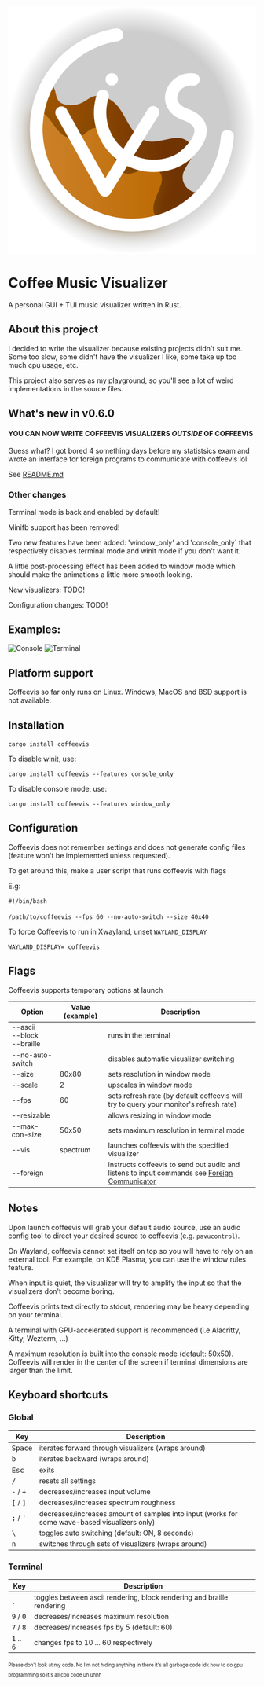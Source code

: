 ![Logo of Coffeevis](./assets/coffeevis_icon.svg)

# Coffee Music Visualizer
A personal GUI + TUI music visualizer written in Rust.

## About this project
I decided to write the visualizer because existing projects didn't suit me.
Some too slow, some didn't have the visualizer I like, some take up too much cpu usage, etc.

This project also serves as my playground, so you'll see a lot of weird implementations in the source files.

## What's new in v0.6.0

#### YOU CAN NOW WRITE COFFEEVIS VISUALIZERS *OUTSIDE* OF COFFEEVIS

Guess what? I got bored 4 something days before my statistsics exam and
wrote an interface for foreign programs to communicate with coffeevis lol

See [README.md](src/data/README.md)

### Other changes

Terminal mode is back and enabled by default!

Minifb support has been removed!

Two new features have been added: 'window_only' and 'console_only` that
respectively disables terminal mode and winit mode if you don't want it.

A little post-processing effect has been added to window mode which should
make the animations a little more smooth looking.

New visualizers: TODO!

Configuration changes: TODO!

## Examples:

![Console](https://media1.giphy.com/media/v1.Y2lkPTc5MGI3NjExMWwydzQydHVhdG9nbTZwZnZyNHEyazduNmp0aGFib21xYjFtc2F3YSZlcD12MV9pbnRlcm5hbF9naWZfYnlfaWQmY3Q9Zw/flPyMMxHiSpo73kpEg/giphy.gif)
![Terminal](https://media2.giphy.com/media/v1.Y2lkPTc5MGI3NjExeThkNGxieWVxcGhhM3RibXZ5aGNzczN1YzF5aGRuNmVyYzBlYjc4NiZlcD12MV9pbnRlcm5hbF9naWZfYnlfaWQmY3Q9Zw/5FZtC9GbiOrXrhnMON/giphy.gif)

## Platform support
Coffeevis so far only runs on Linux.
Windows, MacOS and BSD support is not available.

## Installation

```
cargo install coffeevis
```

To disable winit, use:

```
cargo install coffeevis --features console_only
```

To disable console mode, use:

```
cargo install coffeevis --features window_only
```

## Configuration

Coffeevis does not remember settings and does not generate config files
(feature won't be implemented unless requested).

To get around this, make a user script that runs coffeevis with flags

E.g:
```
#!/bin/bash

/path/to/coffeevis --fps 60 --no-auto-switch --size 40x40

```

To force Coffeevis to run in Xwayland, unset `WAYLAND_DISPLAY`

```
WAYLAND_DISPLAY= coffeevis
```

## Flags
Coffeevis supports temporary options at launch

| Option | Value (example) | Description |
| ------ | ------ | ------ |
| --ascii<br />--block<br />--braille | | runs in the terminal |
| --no-auto-switch | | disables automatic visualizer switching |
| --size | 80x80 | sets resolution in window mode |
| --scale | 2 | upscales in window mode |
| --fps | 60 | sets refresh rate (by default coffeevis will try to query your monitor's refresh rate) |
| --resizable | | allows resizing in window mode |
| --max-con-size | 50x50 | sets maximum resolution in terminal mode |
| --vis | spectrum | launches coffeevis with the specified visualizer |
| --foreign | | instructs coffeevis to send out audio and listens to input commands see [Foreign Communicator](src/data/README.md) |

## Notes

Upon launch coffeevis will grab your default audio source, use an audio
config tool to direct your desired source to coffeevis (e.g. `pavucontrol`).

On Wayland, coffeevis cannot set itself on top so you will have to rely on an external tool. For example, on KDE Plasma, you can use the window rules feature.

When input is quiet, the visualizer will try to amplify the input so that the visualizers don't become boring.

Coffeevis prints text directly to stdout, rendering may be heavy depending on your terminal.

A terminal with GPU-accelerated support is recommended (i.e Alacritty, Kitty, Wezterm, ...)

A maximum resolution is built into the console mode (default: 50x50). Coffeevis will render in the center of the screen if terminal dimensions are larger than the limit.

## Keyboard shortcuts

### Global
|  Key | Description |
| ------ | ------ |
| <kbd>Space</kbd> | iterates forward through visualizers (wraps around) |
| <kbd>b</kbd> | iterates backward (wraps around) |
| <kbd>Esc</kbd> | exits |
| <kbd>/</kbd> | resets all settings |
| <kbd>-</kbd> / <kbd>+</kbd> | decreases/increases input volume |
| <kbd>\[</kbd> / <kbd>\]</kbd> | decreases/increases spectrum roughness |
| <kbd>;</kbd> / <kbd>'</kbd> | decreases/increases amount of samples into input (works for some wave-based visualizers only) |
| <kbd>\\</bkd> | toggles auto switching (default: ON, 8 seconds) |
| <kbd>n</kbd> | switches through sets of visualizers (wraps around) |

### Terminal
|  Key | Description |
| ------ | ------ |
| <kbd>.</kbd> | toggles between ascii rendering, block rendering and braille rendering |
| <kbd>9</kbd> / <kbd>0</kbd> | decreases/increases maximum resolution |
| <kbd>7</kbd> / <kbd>8</kbd> | decreases/increases fps by 5 (default: 60) |
| <kbd>1</kbd> .. <kbd>6</kbd> | changes fps to 10 ... 60 respectively |

<sup><sub>Please don't look at my code. No I'm not hiding anything in there it's all garbage code idk how to do gpu programming so it's all cpu code uh uhhh</sub></sup>
